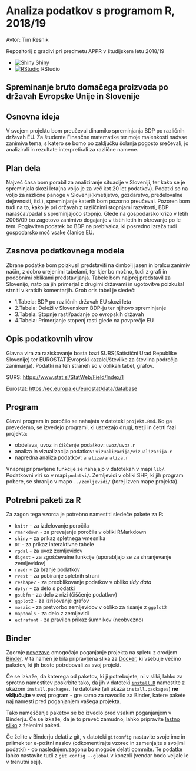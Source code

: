 # Analiza podatkov s programom R, 2018/19

Avtor: Tim Resnik

Repozitorij z gradivi pri predmetu APPR v študijskem letu 2018/19

* [![Shiny](http://mybinder.org/badge.svg)](http://beta.mybinder.org/v2/gh/jaanos/APPR-2018-19/master?urlpath=shiny/APPR-2018-19/projekt.Rmd) Shiny
* [![RStudio](http://mybinder.org/badge.svg)](http://beta.mybinder.org/v2/gh/jaanos/APPR-2018-19/master?urlpath=rstudio) RStudio

## Spreminanje bruto domačega proizvoda po državah Evropske Unije in Slovenije

## Osnovna ideja
V svojem projektu bom preučeval dinamiko spreminjanja BDP po različnih državah EU. Za študente Finančne matematike ter moje malenkosti nadvse zanimiva tema, s katero se bomo po zaključku šolanja pogosto srečevali, jo analizirali in rezultate interpretirali za različne namene.

## Plan dela
Največ časa bom porabil za analiziranje situacije v Sloveniji, ter kako se je spreminjala skozi leta(na voljo je za več kot 20 let podatkov). Podatki so na voljo za različne panoge v Sloveniji(kmetijstvo, gozdarstvo, predelovalne dejavnosti, itd.), spreminjanje katerih bom pozorno preučeval. Pozoren bom tudi na to, kako je pri državah z različnimi stopnjami razvitosti, BDP naraščal/padal s spreminjajočo stopnjo. Glede na gospodarsko krizo v letih 2008/09 bo zagotovo zanimivo dogajanje v tistih letih in okrevanje po le tem. Poglaviten podatek bo BDP na prebivalca, ki posredno izraža tudi gospodarsko moč vsake članice EU.

## Zasnova podatkovnega modela
Zbrane podatke bom poizkusil predstaviti na čimbolj jasen in bralcu zanimiv način, z dobro urejenimi tabelami, ter kjer bo možno, tudi z grafi in podobnimi oblikami predstavljanja. Tabele bom najprej predstavil za Slovenijo, nato pa jih primerjal z drugimi državami in ugotovitve poizkušal strniti v kratkih komentarjih. Grob oris tabel je sledeč:

* 1.Tabela: BDP po različnih državah EU skozi leta
* 2.Tabela: Deleži v Slovenskem BDP-ju ter njihovo spreminjanje
* 3.Tabela: Stopnje rasti/padanje po evropskih državah
* 4.Tabela: Primerjanje stopenj rasti glede na povprečje EU

## Opis podatkovnih virov
Glavna vira za raziskovanje bosta bazi SURS(Satistični Urad Republike Slovenije) ter EUROSTAT(Evropski kazalci/številke za številna področja zanimanja). Podatki na teh straneh so v oblikah tabel, grafov.

SURS:
https://www.stat.si/StatWeb/Field/Index/1

Eurostat:
https://ec.europa.eu/eurostat/data/database



## Program

Glavni program in poročilo se nahajata v datoteki `projekt.Rmd`.
Ko ga prevedemo, se izvedejo programi, ki ustrezajo drugi, tretji in četrti fazi projekta:

* obdelava, uvoz in čiščenje podatkov: `uvoz/uvoz.r`
* analiza in vizualizacija podatkov: `vizualizacija/vizualizacija.r`
* napredna analiza podatkov: `analiza/analiza.r`

Vnaprej pripravljene funkcije se nahajajo v datotekah v mapi `lib/`.
Podatkovni viri so v mapi `podatki/`.
Zemljevidi v obliki SHP, ki jih program pobere,
se shranijo v mapo `../zemljevidi/` (torej izven mape projekta).

## Potrebni paketi za R

Za zagon tega vzorca je potrebno namestiti sledeče pakete za R:

* `knitr` - za izdelovanje poročila
* `rmarkdown` - za prevajanje poročila v obliki RMarkdown
* `shiny` - za prikaz spletnega vmesnika
* `DT` - za prikaz interaktivne tabele
* `rgdal` - za uvoz zemljevidov
* `digest` - za zgoščevalne funkcije (uporabljajo se za shranjevanje zemljevidov)
* `readr` - za branje podatkov
* `rvest` - za pobiranje spletnih strani
* `reshape2` - za preoblikovanje podatkov v obliko *tidy data*
* `dplyr` - za delo s podatki
* `gsubfn` - za delo z nizi (čiščenje podatkov)
* `ggplot2` - za izrisovanje grafov
* `mosaic` - za pretvorbo zemljevidov v obliko za risanje z `ggplot2`
* `maptools` - za delo z zemljevidi
* `extrafont` - za pravilen prikaz šumnikov (neobvezno)

## Binder

Zgornje [povezave](#analiza-podatkov-s-programom-r-201819)
omogočajo poganjanje projekta na spletu z orodjem [Binder](https://mybinder.org/).
V ta namen je bila pripravljena slika za [Docker](https://www.docker.com/),
ki vsebuje večino paketov, ki jih boste potrebovali za svoj projekt.

Če se izkaže, da katerega od paketov, ki ji potrebujete, ni v sliki,
lahko za sprotno namestitev poskrbite tako,
da jih v datoteki [`install.R`](install.R) namestite z ukazom `install.packages`.
Te datoteke (ali ukaza `install.packages`) **ne vključujte** v svoj program -
gre samo za navodilo za Binder, katere pakete naj namesti pred poganjanjem vašega projekta.

Tako nameščanje paketov se bo izvedlo pred vsakim poganjanjem v Binderju.
Če se izkaže, da je to preveč zamudno,
lahko pripravite [lastno sliko](https://github.com/jaanos/APPR-docker) z želenimi paketi.

Če želite v Binderju delati z git,
v datoteki `gitconfig` nastavite svoje ime in priimek ter e-poštni naslov
(odkomentirajte vzorec in zamenjajte s svojimi podatki) -
ob naslednjem.zagonu bo mogoče delati commite.
Te podatke lahko nastavite tudi z `git config --global` v konzoli
(vendar bodo veljale le v trenutni seji).
